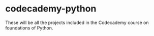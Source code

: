 # codecademy-python
These will be all the projects included in the Codecademy course on foundations of Python. 
